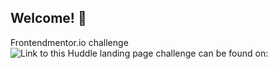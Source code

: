 ## Welcome! 👋
Frontendmentor.io challenge
![Link to this Huddle landing page challenge can be found on:](https://www.frontendmentor.io/challenges/huddle-landing-page-945317)

